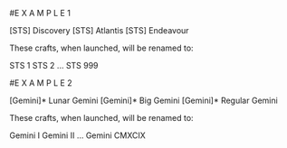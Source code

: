 #E X A M P L E   1

[STS] Discovery
[STS] Atlantis
[STS] Endeavour

These crafts, when launched, will be renamed to:

STS 1
STS 2
...
STS 999

#E X A M P L E   2

[Gemini]* Lunar Gemini
[Gemini]* Big Gemini
[Gemini]* Regular Gemini

These crafts, when launched, will be renamed to:

Gemini I
Gemini II
...
Gemini CMXCIX
